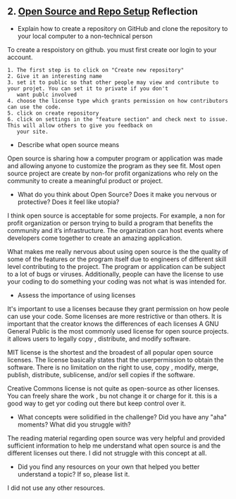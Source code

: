 ## 2. [Open Source and Repo Setup](2_set_up_repo/readme.md) Reflection

* Explain how to create a repository on GitHub and clone the repository to your local computer to a non-technical person


To create a respoistory on github. you must first create oor login to your account.

    1. The first step is to click on "Create new repository"
    2. Give it an interesting name
    3. set it to public so that other people may view and contribute to your projet. You can set it to private if you don't
       want publc involved
    4. choose the license type which grants permission on how contributors can use the code.
    5. click on create repository
    6. click on settings in the "feature section" and check next to issue. This will allow others to give you feedback on
       your site. 


* Describe what open source means

Open source is sharing how a computer program or application was made and allowing anyone to customize the program as they see fit. Most open source project are create by non-for profit organizations who rely on the community to create a meaningful product or project. 

* What do you think about Open Source? Does it make you nervous or protective? Does it feel like utopia?


I think open source is acceptable for some projects. For example,  a non for profit organization or person trying to build a program that benefits the community and it’s infrastructure. The organization can host events where developers come together to create an amazing application.
       
 What makes me really nervous about using open source is the the quality of some of the features or the program itself due to engineers of different skill level contributing to the project. The program or application can be subject to  a lot of bugs or viruses.  Additionally, people can have the license to use your coding to do something your coding was not what is was intended for. 
       
* Assess the importance of using licenses


It's important to use a licenses because they grant permission on how peole can use your code. Some licenses are more restrictive or than others. It is important that the creator knows the differences of each licenses 
A GNU General Public is the most commonly used license for open source projects. it allows users to legally copy , distribute, and modify software.

MIT license is the shortest and the broadest of all popular open source licenses. The license basically states that the userpermission to obtain the software. There is no limitation on the right to use, copy , modify, merge, publish, distribute, sublicense, and/or sell copies if the software.

Creative Commons license is not quite as open-source as other licenses. You can freely share the work , bu not change it or charge for it. this is a good way to get yor coding out there but keep control over it. 

* What concepts were solidified in the challenge? Did you have any "aha" moments? What did you struggle with?

The reading material regarding open source was very helpful and provided sufficient information to help me understand what open source is and the different licenses out there. I did not struggle with this concept at all. 

* Did you find any resources on your own that helped you better understand a topic? If so, please list it.

I did not use any other resources. 

<!-- Add your reflection here. Remove the comment markers -->
